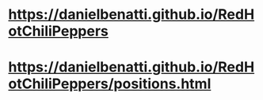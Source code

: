 # https://danielbenatti.github.io/RedHotChiliPeppers

# https://danielbenatti.github.io/RedHotChiliPeppers/positions.html

